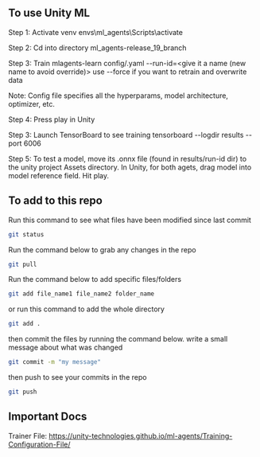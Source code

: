 
## To use Unity ML

Step 1: Activate venv
envs\ml_agents\Scripts\activate

Step 2: Cd into directory ml_agents-release_19_branch

Step 3: Train
mlagents-learn config/<name of config file>.yaml --run-id=<give it a name (new name to avoid override)> 
use --force if you want to retrain and overwrite data

Note: Config file specifies all the hyperparams, model architecture, optimizer, etc.

Step 4: Press play in Unity

Step 3: Launch TensorBoard to see training
tensorboard --logdir results --port 6006

Step 5: To test a model, move its .onnx file (found in results/run-id dir) to the unity project Assets directory. In Unity, for both agets, drag model into model reference field. Hit play.

## To add to this repo
Run this command to see what files have been modified since last commit
```sh
git status
```

Run the command below to grab any changes in the repo
```sh
git pull 
```

Run the command below to add specific files/folders
```sh
git add file_name1 file_name2 folder_name
```

or run this command to add the whole directory
```sh
git add . 
```

then commit the files by running the command below. write a small message about what was changed
```sh
git commit -m "my message"
```

then push to see your commits in the repo
```sh
git push 
```

## Important Docs

Trainer File:
https://unity-technologies.github.io/ml-agents/Training-Configuration-File/
